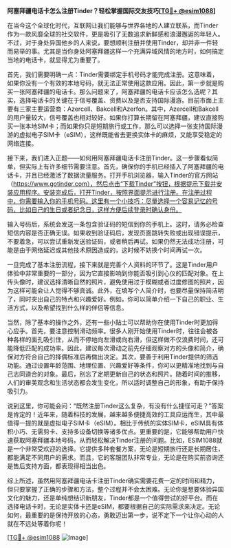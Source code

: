 **阿塞拜疆电话卡怎么注册Tinder？轻松掌握国际交友技巧[[TG💪+ @esim1088](https://t.me/s/esim1088)]**

在当今这个全球化时代，互联网让我们能够与世界各地的人建立联系，而Tinder作为一款风靡全球的社交软件，更是吸引了无数追求新鲜感和浪漫邂逅的年轻人。不过，对于身处异国他乡的人来说，要想顺利注册并使用Tinder，却并非一件轻而易举的事。尤其是当你身处阿塞拜疆这样一个充满异域风情的地方时，如何搞定当地的电话卡，就显得尤为重要了。

首先，我们需要明确一点：Tinder需要绑定手机号码才能完成注册。这意味着，如果你没有一个有效的本地号码，就无法正常使用这款应用。因此，第一步就是购买一张阿塞拜疆的电话卡。那么问题来了，阿塞拜疆的电话卡应该怎么选呢？其实，选择电话卡的关键在于信号覆盖、资费以及是否支持国际漫游。目前市面上主要有三家主要运营商：Azercell、Bakcell和Azerfon。其中，Azercell和Bakcell的用户量较大，信号覆盖也相对较好。如果你打算长期留在阿塞拜疆，建议直接购买一张本地SIM卡；而如果你只是短期旅行或工作，那么可以选择一张支持国际漫游的虚拟电子SIM卡（eSIM），这样既能省去更换实体卡的麻烦，又能享受稳定的网络连接。

接下来，我们进入正题——如何用阿塞拜疆电话卡注册Tinder。这一步骤看似简单，但实际上有许多细节需要注意。首先，确保你的手机已经插入了阿塞拜疆的电话卡，并且已经激活了数据流量服务。打开手机浏览器，输入Tinder的官方网站（https://www.gotinder.com），然后点击“下载Tinder”按钮，根据提示下载并安装应用程序。安装完成后，打开Tinder，按照界面提示进行注册。在注册过程中，你需要输入你的手机号码。这里有一个小技巧：尽量选择一个容易记忆的号码，比如自己的生日或者纪念日，这样方便后续登录时确认身份。

输入号码后，系统会发送一条包含验证码的短信到你的手机上。这时，请务必检查短信内容是否正确无误。如果收到验证码后，发现页面跳转失败或出现错误提示，不要着急，可以尝试重新发送验证码，或者稍后再试。如果仍然无法成功注册，可能是由于网络延迟或其他技术原因造成的，这时候不妨换个时间再试一次。

一旦完成了基本注册流程，接下来就是完善个人资料的环节了。这是Tinder用户体验中非常重要的一部分，因为它直接影响到你能否吸引到心仪的匹配对象。在上传头像时，建议选择清晰自然的照片，避免使用过于模糊或者过度修图的照片，因为这样可能会让人觉得不够真诚。此外，在填写个人简介时，也要尽量保持简洁明了，同时突出自己的特点和兴趣爱好。例如，你可以简单介绍一下自己的职业、生活方式，以及希望找到什么样的伴侣等信息。

当然，除了基本的操作之外，还有一些小贴士可以帮助你在使用Tinder时更加得心应手。首先，要注意控制滑动频率。很多人刚开始使用Tinder时，往往会被各种各样的面孔吸引住，从而不停地向左滑或向右滑，但这样做不仅浪费时间，还可能降低匹配的成功率。因此，建议每次滑动之前先仔细观察对方的头像和简介，确保对方符合自己的择偶标准后再做出决定。其次，要善于利用Tinder提供的筛选功能。通过设置年龄范围、地理位置、兴趣爱好等条件，你可以更精准地找到与自己志同道合的对象。最后，别忘了定期更新自己的状态和照片。随着时间的推移，人们的审美观念和生活状态都会发生变化，所以适时调整自己的形象，有助于保持吸引力。

说到这里，你可能会问：“既然注册Tinder这么复杂，有没有什么捷径可走？”答案是肯定的！近年来，随着科技的发展，越来越多便捷高效的工具应运而生，其中最值得一提的就是虚拟电子SIM卡（eSIM）。相比于传统的实体SIM卡，eSIM具有体积小巧、无需剪卡、支持多设备切换等诸多优点。更重要的是，它能够帮助用户快速获取阿塞拜疆本地号码，从而轻松解决Tinder注册的问题。比如，ESIM1088就是一个非常受欢迎的选择。它提供多种套餐方案，无论是短期旅行还是长期居住，都能满足不同用户的需求。而且，它的客服团队非常专业，无论是在购买前咨询还是售后支持方面，都表现得相当出色。

综上所述，虽然用阿塞拜疆电话卡注册Tinder确实需要花费一定的时间和精力，但只要掌握了正确的步骤和方法，整个过程并不会太困难。无论你是想要体验异国文化的魅力，还是单纯想结识新朋友，Tinder都是一个值得尝试的好平台。而在选择电话卡时，无论是实体卡还是eSIM，都要根据自己的实际需求来决定。无论如何，最重要的是保持开放的心态，勇敢迈出第一步，说不定下一个让你心动的人就在不远处等着你呢！

[[TG💪+ @esim1088](https://t.me/s/esim1088) ![Image](https://i.postimg.cc/4NQfJmqS/Snipaste-2025-05-13-00-14-12.png)]